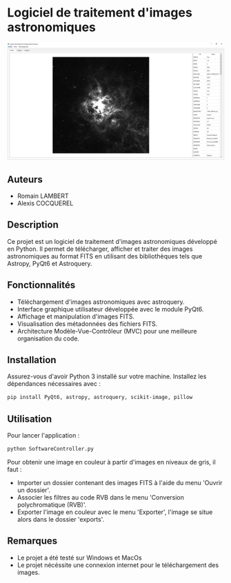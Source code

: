 # Logiciel de traitement d'images astronomiques

<p align="center">
    <img src="/docs/InterfaceLogiciel.PNG"/>
  </a>
</p>

## Auteurs

- Romain LAMBERT
- Alexis COCQUEREL

## Description

Ce projet est un logiciel de traitement d'images astronomiques développé en Python. Il permet de télécharger, afficher et traiter des images astronomiques au format FITS en utilisant des bibliothèques tels que Astropy, PyQt6 et Astroquery.

## Fonctionnalités

- Téléchargement d'images astronomiques avec astroquery.
- Interface graphique utilisateur développée avec le module PyQt6.
- Affichage et manipulation d'images FITS.
- Visualisation des métadonnées des fichiers FITS.
- Architecture Modèle-Vue-Contrôleur (MVC) pour une meilleure organisation du code.

## Installation

Assurez-vous d'avoir Python 3 installé sur votre machine. Installez les dépendances nécessaires avec :

```bash
pip install PyQt6, astropy, astroquery, scikit-image, pillow
```

## Utilisation

Pour lancer l'application :

```bash
python SoftwareController.py
```

Pour obtenir une image en couleur à partir d'images en niveaux de gris, il faut :
- Importer un dossier contenant des images FITS à l'aide du menu 'Ouvrir un dossier'.
- Associer les filtres au code RVB dans le menu 'Conversion polychromatique (RVB)'.
- Exporter l'image en couleur avec le menu 'Exporter', l'image se situe alors dans le dossier 'exports'.

## Remarques

- Le projet a été testé sur Windows et MacOs
- Le projet nécéssite une connexion internet pour le téléchargement des images.
